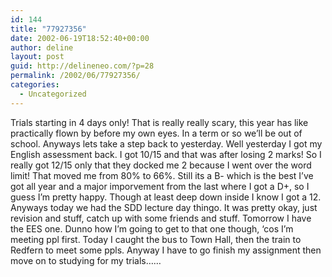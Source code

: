 ```yaml
---
id: 144
title: "77927356"
date: 2002-06-19T18:52:40+00:00
author: deline
layout: post
guid: http://delineneo.com/?p=28
permalink: /2002/06/77927356/
categories:
  - Uncategorized
---
```

Trials starting in 4 days only! That is really really scary, this year has like practically flown by before my own eyes. In a term or so we&#8217;ll be out of school. Anyways lets take a step back to yesterday. Well yesterday I got my English assessment back. I got 10/15 and that was after losing 2 marks! So I really got 12/15 only that they docked me 2 because I went over the word limit! That moved me from 80% to 66%. Still its a B- which is the best I&#8217;ve got all year and a major imporvement from the last where I got a D+, so I guess I&#8217;m pretty happy. Though at least deep down inside I know I got a 12. Anyways today we had the SDD lecture day thingo. It was pretty okay, just revision and stuff, catch up with some friends and stuff. Tomorrow I have the EES one. Dunno how I&#8217;m going to get to that one though, &#8216;cos I&#8217;m meeting ppl first. Today I caught the bus to Town Hall, then the train to Redfern to meet some ppls. Anyway I have to go finish my assignment then move on to studying for my trials&#8230;&#8230;